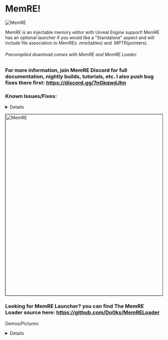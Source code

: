 # MemRE!
![MemRE](https://github.com/user-attachments/assets/d0f206b1-9e23-4e03-97e3-ac6842176cbe)

MemRE is an injectable memory editor with Unreal Engine support! MemRE has an optional launcher if you would like a "Standalone" aspect and will include file association to MemREs .mre(tables) and .MPTR(pointers).  
###### Precompiled download comes with MemRE and MemRE Loader.
### For more information, join MemRE Discord for full documentation, nightly builds, tutorials, etc. I also push bug fixes there first: https://discord.gg/7nGkqwdJhn

### Known Issues/Fixes:
<Details>
  
### Fixed:
Unknown Initial Value - Updated Release located in Discord: Nightly Builds.  
"Bigger Than" and "Smaller Than" - Updated Release located in Discord: Nightly Builds.
  
### Known Bugs:
~~"Bigger Than" and "Smaller Than" is broken, crashes after the 3rd scan. Working on a fix.~~  

</Details>

<a href="http://www.youtube.com/watch?feature=player_embedded&v=ohHAiqsSopQ
" target="_blank"><img src="http://img.youtube.com/vi/ohHAiqsSopQ/0.jpg" 
alt="MemRE" width="640" height="580" border="1" /></a>

### Looking for MemRE Launcher? you can find The MemRE Loader source here: https://github.com/Do0ks/MemRELoader

Demos/Pictures:
<Details>
  
https://youtu.be/ohHAiqsSopQ
![Picture 13](https://github.com/user-attachments/assets/e72e89bc-e2f9-485e-9be0-a84a59270554)
![Picture 11](https://github.com/user-attachments/assets/5e4d8a8e-ba4e-4b12-9484-b68a56918317)
![Picture 3](https://github.com/user-attachments/assets/7def5324-469b-4184-a2bd-7be7e901d249)

</Details>
